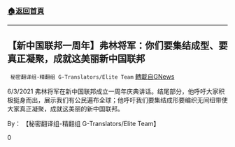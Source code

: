 ###  [:house:返回首頁](https://github.com/ourhimalayas/txt)
---

## 【新中国联邦一周年】弗林将军：你们要集结成型、要真正凝聚，成就这美丽新中国联邦
` 秘密翻译组-精翻组 G-Translators/Elite Team` [轉載自GNews](https://gnews.org/zh-hans/1300258/)

6/3/2021 弗林将军在新中国联邦成立一周年庆典讲话。结尾部分，他呼吁大家积极挺身而出，展示我们有公民遍布全球；他呼吁我们要集结成形要编织无间纽带使大家真正凝聚，成就这美丽的新中国联邦。

By： 【秘密翻译组-精翻组 G-Translators/Elite Team】

0
